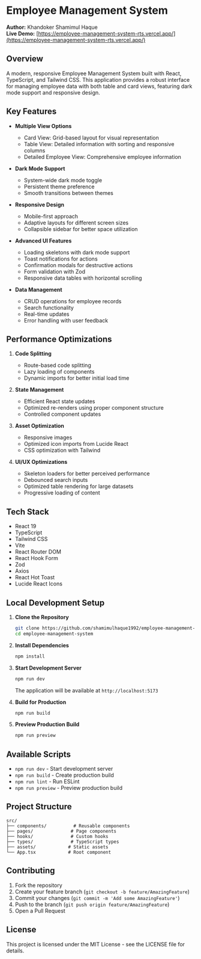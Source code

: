 # Employee Management System

**Author:** Khandoker Shamimul Haque  
**Live Demo:** [https://employee-management-system-rts.vercel.app/](https://employee-management-system-rts.vercel.app/)

## Overview

A modern, responsive Employee Management System built with React, TypeScript, and Tailwind CSS. This application provides a robust interface for managing employee data with both table and card views, featuring dark mode support and responsive design.

## Key Features

- **Multiple View Options**
  - Card View: Grid-based layout for visual representation
  - Table View: Detailed information with sorting and responsive columns
  - Detailed Employee View: Comprehensive employee information

- **Dark Mode Support**
  - System-wide dark mode toggle
  - Persistent theme preference
  - Smooth transitions between themes

- **Responsive Design**
  - Mobile-first approach
  - Adaptive layouts for different screen sizes
  - Collapsible sidebar for better space utilization

- **Advanced UI Features**
  - Loading skeletons with dark mode support
  - Toast notifications for actions
  - Confirmation modals for destructive actions
  - Form validation with Zod
  - Responsive data tables with horizontal scrolling

- **Data Management**
  - CRUD operations for employee records
  - Search functionality
  - Real-time updates
  - Error handling with user feedback

## Performance Optimizations

1. **Code Splitting**
   - Route-based code splitting
   - Lazy loading of components
   - Dynamic imports for better initial load time

2. **State Management**
   - Efficient React state updates
   - Optimized re-renders using proper component structure
   - Controlled component updates

3. **Asset Optimization**
   - Responsive images
   - Optimized icon imports from Lucide React
   - CSS optimization with Tailwind

4. **UI/UX Optimizations**
   - Skeleton loaders for better perceived performance
   - Debounced search inputs
   - Optimized table rendering for large datasets
   - Progressive loading of content

## Tech Stack

- React 19
- TypeScript
- Tailwind CSS
- Vite
- React Router DOM
- React Hook Form
- Zod
- Axios
- React Hot Toast
- Lucide React Icons

## Local Development Setup

1. **Clone the Repository**
   ```bash
   git clone https://github.com/shamimulhaque1992/employee-management-system.git
   cd employee-management-system
   ```

2. **Install Dependencies**
   ```bash
   npm install
   ```

3. **Start Development Server**
   ```bash
   npm run dev
   ```
   The application will be available at `http://localhost:5173`

4. **Build for Production**
   ```bash
   npm run build
   ```

5. **Preview Production Build**
   ```bash
   npm run preview
   ```

## Available Scripts

- `npm run dev` - Start development server
- `npm run build` - Create production build
- `npm run lint` - Run ESLint
- `npm run preview` - Preview production build

## Project Structure

```
src/
├── components/          # Reusable components
├── pages/              # Page components
├── hooks/              # Custom hooks
├── types/              # TypeScript types
├── assets/            # Static assets
└── App.tsx            # Root component
```

## Contributing

1. Fork the repository
2. Create your feature branch (`git checkout -b feature/AmazingFeature`)
3. Commit your changes (`git commit -m 'Add some AmazingFeature'`)
4. Push to the branch (`git push origin feature/AmazingFeature`)
5. Open a Pull Request

## License

This project is licensed under the MIT License - see the LICENSE file for details.
